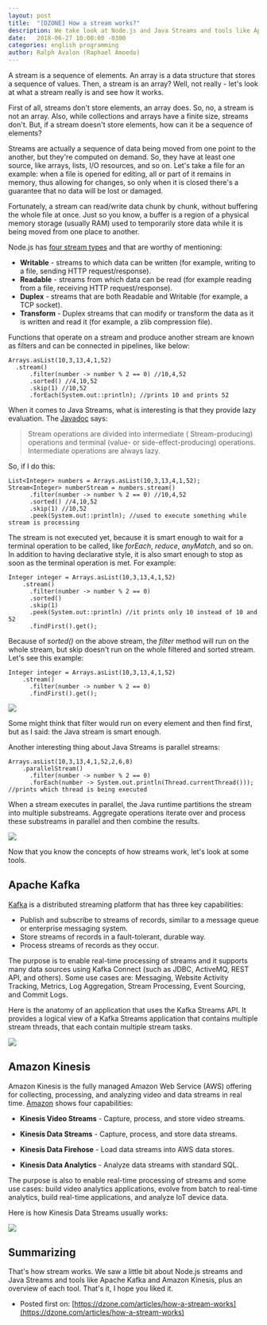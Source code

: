 ```yaml
---
layout: post
title:  "[DZONE] How a stream works?"
description: We take look at Node.js and Java Streams and tools like Apache Kafka and Amazon Kinesis, with an overview of each tool.
date:   2018-06-27 10:00:00 -0300
categories: english programming
author: Ralph Avalon (Raphael Amoedo)
---
```


A stream is a sequence of elements. An array is a data structure that stores a sequence of values. Then, a stream is an array? Well, not really - let's look at what a stream really is and see how it works.

First of all, streams don't store elements, an array does. So, no, a stream is not an array. Also, while collections and arrays have a finite size, streams don't. But, if a stream doesn't store elements, how can it be a sequence of elements?

Streams are actually a sequence of data being moved from one point to the another, but they're computed on demand. So, they have at least one source, like arrays, lists, I/O resources, and so on. Let's take a file for an example: when a file is opened for editing, all or part of it remains in memory, thus allowing for changes, so only when it is closed there's a guarantee that no data will be lost or damaged.

Fortunately, a stream can read/write data chunk by chunk, without buffering the whole file at once. Just so you know, a buffer is a region of a physical memory storage (usually RAM) used to temporarily store data while it is being moved from one place to another.

Node.js has [four stream types](https://nodejs.org/api/stream.html#stream_types_of_streams) and that are worthy of mentioning:

* **Writable** - streams to which data can be written (for example, writing to a file, sending HTTP request/response).
* **Readable** - streams from which data can be read (for example reading from a file, receiving HTTP request/response).
* **Duplex** - streams that are both Readable and Writable (for example, a TCP socket).
* **Transform** - Duplex streams that can modify or transform the data as it is written and read it (for example, a zlib compression file).

Functions that operate on a stream and produce another stream are known as filters and can be connected in pipelines, like below:

```
Arrays.asList(10,3,13,4,1,52)
  .stream()
      .filter(number -> number % 2 == 0) //10,4,52
      .sorted() //4,10,52
      .skip(1) //10,52
      .forEach(System.out::println); //prints 10 and prints 52
```

When it comes to Java Streams, what is interesting is that they provide lazy evaluation. The [Javadoc](https://docs.oracle.com/javase/8/docs/api/java/util/stream/package-summary.html) says:

> Stream operations are divided into intermediate ( Stream-producing) operations and terminal (value- or side-effect-producing) operations. Intermediate operations are always lazy.

So, if I do this:

```
List<Integer> numbers = Arrays.asList(10,3,13,4,1,52);
Stream<Integer> numberStream = numbers.stream()
      .filter(number -> number % 2 == 0) //10,4,52
      .sorted() //4,10,52
      .skip(1) //10,52
      .peek(System.out::println); //used to execute something while stream is processing
```

The stream is not executed yet, because it is smart enough to wait for a terminal operation to be called, like *forEach*, *reduce*, *anyMatch*, and so on. In addition to having declarative style, it is also smart enough to stop as soon as the terminal operation is met. For example:

```
Integer integer = Arrays.asList(10,3,13,4,1,52)
    .stream()
      .filter(number -> number % 2 == 0)
      .sorted()
      .skip(1)
      .peek(System.out::println) //it prints only 10 instead of 10 and 52
      .findFirst().get();
```

Because of *sorted()* on the above stream, the *filter* method will run on the whole stream, but skip doesn't run on the whole filtered and sorted stream. Let's see this example:

```
Integer integer = Arrays.asList(10,3,13,4,1,52)
    .stream()
      .filter(number -> number % 2 == 0)
      .findFirst().get();
```

![]({{site.base_url}}/images/java-stream.png)

Some might think that filter would run on every element and then find first, but as I said: the Java stream is smart enough.

Another interesting thing about Java Streams is parallel streams:

```
Arrays.asList(10,3,13,4,1,52,2,6,8)
    .parallelStream()
      .filter(number -> number % 2 == 0)
      .forEach(number -> System.out.println(Thread.currentThread())); //prints which thread is being executed
```

When a stream executes in parallel, the Java runtime partitions the stream into multiple substreams. Aggregate operations iterate over and process these substreams in parallel and then combine the results.

![]({{site.base_url}}/images/parallel-stream.png)

Now that you know the concepts of how streams work, let's look at some tools.

## Apache Kafka

[Kafka](https://kafka.apache.org/) is a distributed streaming platform that has three key capabilities:

* Publish and subscribe to streams of records, similar to a message queue or enterprise messaging system.
* Store streams of records in a fault-tolerant, durable way.
* Process streams of records as they occur.

The purpose is to enable real-time processing of streams and it supports many data sources using Kafka Connect (such as JDBC, ActiveMQ, REST API, and others). Some use cases are: Messaging, Website Activity Tracking, Metrics, Log Aggregation, Stream Processing, Event Sourcing, and Commit Logs.

Here is the anatomy of an application that uses the Kafka Streams API. It provides a logical view of a Kafka Streams application that contains multiple stream threads, that each contain multiple stream tasks.

![]({{site.base_url}}/images/kafka-stream-overview.jpg)

## Amazon Kinesis

Amazon Kinesis is the fully managed Amazon Web Service (AWS) offering for collecting, processing, and analyzing video and data streams in real time. [Amazon](https://aws.amazon.com/kinesis/?nc1=h_ls) shows four capabilities:

* **Kinesis Video Streams** - Capture, process, and store video streams.

* **Kinesis Data Streams** - Capture, process, and store data streams.

* **Kinesis Data Firehose** - Load data streams into AWS data stores.

* **Kinesis Data Analytics** - Analyze data streams with standard SQL. 

The purpose is also to enable real-time processing of streams and some use cases: build video analytics applications, evolve from batch to real-time analytics, build real-time applications, and analyze IoT device data.

Here is how Kinesis Data Streams usually works:

![]({{site.base_url}}/images/amazon-kinesis-data-stream.png)

## Summarizing

That's how stream works. We saw a little bit about Node.js streams and Java Streams and tools like Apache Kafka and Amazon Kinesis, plus an overview of each tool. That's it, I hope you liked it.

- Posted first on: [https://dzone.com/articles/how-a-stream-works](https://dzone.com/articles/how-a-stream-works)
